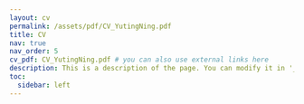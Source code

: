 ```yaml
---
layout: cv
permalink: /assets/pdf/CV_YutingNing.pdf
title: CV
nav: true
nav_order: 5
cv_pdf: CV_YutingNing.pdf # you can also use external links here
description: This is a description of the page. You can modify it in '_pages/cv.md'. You can also change or remove the top pdf download button.
toc:
  sidebar: left
---
```


